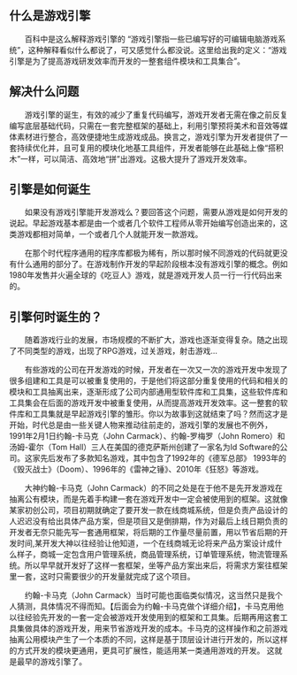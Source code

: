 ## 什么是游戏引擎

&emsp;&emsp;百科中是这么解释游戏引擎的 “游戏引擎指一些已编写好的可编辑电脑游戏系统”，这种解释看似什么都说了，可又感觉什么都没说。这里给出我的定义：“游戏引擎是为了提高游戏研发效率而开发的一整套组件模块和工具集合”。

## 解决什么问题

&emsp;&emsp;游戏引擎的诞生，有效的减少了重复代码编写，游戏开发者无需在像之前反复编写底层基础代码，只需在一套完整框架的基础上，利用引擎预将美术和音效等媒体素材进行整合，高效便捷地生成游戏成品。换言之，游戏引擎为开发者提供了一套持续优化并，且可复用的模块化地基工具组件，开发者能够在此基础上像“搭积木”一样，可以简洁、高效地“拼”出游戏。这极大提升了游戏开发效率。

## 引擎是如何诞生

&emsp;&emsp;如果没有游戏引擎能开发游戏么？要回答这个问题，需要从游戏是如何开发的说起。早起游戏基本都是由一个或者几个软件工程师从零开始编写创造出来的，这类游戏都相对简单，一个或者几个人就能开发一款游戏。

&emsp;&emsp;在那个时代程序通用的程序库都极为稀有，所以那时候不同游戏的代码就更没有什么通用的部分了。在游戏制作开发的早起阶段根本没有游戏引擎的概念。例如1980年发售并火遍全球的《吃豆人》游戏，就是游戏开发人员一行一行代码出来的。

## 引擎何时诞生的？

&emsp;&emsp;随着游戏行业的发展，市场规模的不断扩大，游戏也逐渐变得复杂。随之出现了不同类型的游戏，出现了RPG游戏，过关游戏，射击游戏...

&emsp;&emsp;有些游戏的公司在开发游戏的时候，开发者在一次又一次的游戏开发中发现了很多组建和工具是可以被重复使用的，于是他们将这部分重复使用的代码和相关的模块和工具抽离出来，逐渐形成了公司内部通用型软件库和工具集，这些软件库和工具集会在后面的游戏开发中被重复使用，从而提高游戏开发效率。这一整套的软件库和工具集就是早起游戏引擎的雏形。你以为故事到这就结束了吗？然而这才是开始，时代总是由一些关键人物来推动往前走的，游戏引擎的发展也不例外，1991年2月1日约翰-卡马克（John Carmack）、约翰-罗梅罗（John Romero）和汤姆-霍尔（Tom Hall）三人在美国的德克萨斯州创建了一家名为Id Software的公司。这家先后发布了多款知名游戏，其中包含了1992年的《德军总部》 1993年的《毁灭战士》（Doom）、1996年的《雷神之锤》、2010年《狂怒》等游戏。

&emsp;&emsp;大神约翰-卡马克（John Carmack）的不同之处是在于他不是先开发游戏在抽离公有模块，而是先着手构建一套在游戏开发中一定会被使用到的框架。这就像某家初创公司，项目初期就确定了要开发一款在线商城系统，但是负责产品设计的人迟迟没有给出具体产品方案，但是项目又是倒排期，作为对最后上线日期负责的开发者无奈只能先写一套通用框架，将后期的工作量尽量前置，用以节省后期的开发时间,某开发大神以往经验让他知道，一个在线商城无论将来产品方案设计成什么样子，商城一定包含用户管理系统，商品管理系统，订单管理系统，物流管理系统。所以早早就开发好了这样一套框架，坐等产品方案出来后，将需求方案往框架里一套，这时只需要很少的开发量就完成了这个项目。

&emsp;&emsp;约翰-卡马克（John Carmack）当时可能也面临类似情况，这当然只是我个人猜测，具体情况不得而知。【后面会为约翰-卡马克做个详细介绍】，卡马克用他以往经验先开发的一套一定会被游戏开发使用到的框架和工具集。后期再用这套工具集做具体的游戏开发，用来节省游戏开发的成本。卡马克的这样操作和之前游戏抽离公用模块产生了一个本质的不同，这样是基于顶层设计进行开发的，所以这样的方式开发的模块更通用，更具可扩展性，能适用某一类通用游戏的开发。 这就是最早的游戏引擎了。
